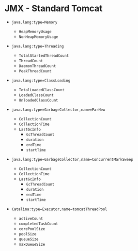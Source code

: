 # JMX - Standard Tomcat


- `java.lang:type=Memory`
    * `HeapMemoryUsage`
    * `NonHeapMemoryUsage`


- `java.lang:type=Threading`
    * `TotalStartedThreadCount`
    * `ThreadCount`
    * `DaemonThreadCount`
    * `PeakThreadCount`


- `java.lang:type=ClassLoading`
    * `TotalLoadedClassCount`
    * `LoadedClassCount`
    * `UnloadedClassCount`


- `java.lang:type=GarbageCollector,name=ParNew`
    * `CollectionCount`
    * `CollectionTime`
    * `LastGcInfo`
        - `GcThreadCount`
        - `duration`
        - `endTime`
        - `startTime`


- `java.lang:type=GarbageCollector,name=ConcurrentMarkSweep`
    * `CollectionCount`
    * `CollectionTime`
    * `LastGcInfo`
        - `GcThreadCount`
        - `duration`
        - `endTime`
        - `startTime`


- `Catalina:type=Executor,name=tomcatThreadPool`
    * `activeCount`
    * `completedTaskCount`
    * `corePoolSize`
    * `poolSize`
    * `queueSize`
    * `maxQueueSize`

